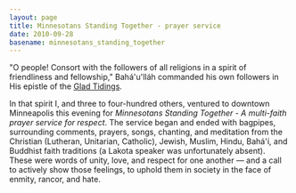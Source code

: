 ```yaml
---
layout: page
title: Minnesotans Standing Together - prayer service
date: 2010-09-28
basename: minnesotans_standing_together
---
```


"O people! Consort with the followers of all religions in a spirit of
friendliness and fellowship," Bah&aacute;'u'll&aacute;h commanded his own followers in His
epistle of the [Glad Tidings](http://reference.bahai.org/en/t/b/TB/tb-4.html).

In that spirit I, and three to four-hundred others, ventured to downtown
Minneapolis this evening for _Minnesotans Standing Together - A multi-faith
prayer service for respect_. The service began and ended with bagpipes,
surrounding comments, prayers, songs, chanting, and meditation from the
Christian (Lutheran, Unitarian, Catholic), Jewish, Muslim, Hindu,
Bah&aacute;'&iacute;, and Buddhist faith traditions (a Lakota speaker was
unfortunately absent). These were words of unity, love, and respect for one
another &mdash; and a call to actively show those feelings, to uphold them in society
in the face of enmity, rancor, and hate.
